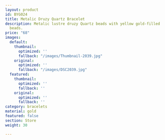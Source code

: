 ```yaml
---
layout: product
id: BYG024
title: Metalic Druzy Quartz Bracelet
description: Metalic lustre druzy Quartz beads with yellow gold-filled curved tube
  beads.
price: "68"
images:
  default:
    thumbnail:
      optimized: ''
      fallback: "/images/Thumbnail-2039.jpg"
    original:
      optimized: ''
      fallback: "/images/DSC2039.jpg"
  featured:
    thumbnail:
      optimized: ''
      fallback: ''
    original:
      optimized: ''
      fallback: ''
category: bracelets
material: gold
featured: false
section: Store
weight: 30

---
```

